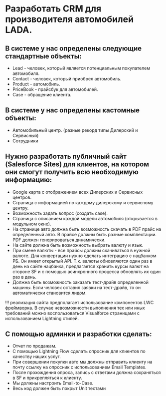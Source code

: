# Разработать CRM для производителя автомобилей LADA.

## В системе у нас определены следующие стандартные объекты:
- Lead - человек, который является потенциальным покупателем автомобиля.
- Contact - человек, который приобрел автомобиль.
- Product - автомобиль.
- PriceBook - прайсбук для автомобилей.
- Case - обращение клиента.

## В системе у нас определены кастомные объекты:
* Автомобильный центр. (разные рекорд типы Дилерский и Сервисный)
* Сотрудники

## Нужно разработать публичный сайт (Salesforce Sites) для клиентов, на котором они смогут получить всю необходимую информацию:
* Google карта с отображением всех Дилерских и Сервисных центров.
* Страница с информацией по каждому дилерскому и сервисному центру.
* Возможность задать вопрос (создать case).
* Страница с описанием каждой модели автомобиля (открывается в модульном окне).
* На странице авто должна быть возможность скачать в PDF прайс на определенный авто. В прайсе должны быть разные комплектации. PDF должен генерироваться динамически.
* На сайте должна быть возможность выбрать валюту и язык.
* При смене валюты - все прайсы должны скачиваться в нужной валюте. Для конвертации нужно сделать интеграцию с нацбанком РБ. Он имеет открытый API. Т.к. валюты обновляются один раз в день на сайте нацбанка, предлагается хранить курсы валют на стороне SF и с помощью асинхронного процесса обновлять их один раз в день.
* Должна быть возможность заказать тест-драйв определенной машины. Если человек оставил заявки на тест-драйв, то он автоматически становится лидом.

!!! реализация сайта предполагает использование компонентов LWC фреймворка.
В случае невозможности выполнения тех или иных требований можно воспользоваться Visualforce страницами с использованием Lightning стилей.

## С помощью админки и разработки сделать:
* Отчет по продажам.
* С помощью Lightning Flow сделать опросник для клиентов по качеству наших услуг.
* При совершении покупки авто мы должны отправить клиенту на почту ссылку на опросник с использованием Email Templates.
* После прохождения опроса, запись с ответами должна сохраняться в SF и прикрепляться к клиенту.
* Мы должны настроить Email-to-Case.
* Весь код должен быть покрыт Unit тестами